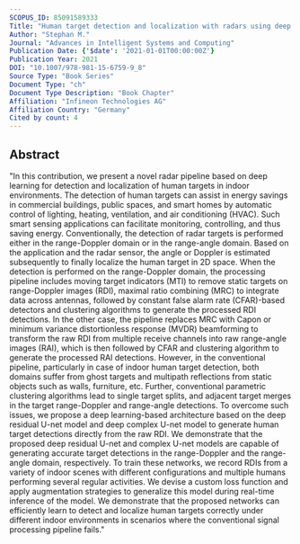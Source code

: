 ```yaml
---
SCOPUS_ID: 85091589333
Title: "Human target detection and localization with radars using deep learning"
Author: "Stephan M."
Journal: "Advances in Intelligent Systems and Computing"
Publication Date: {'$date': '2021-01-01T00:00:00Z'}
Publication Year: 2021
DOI: "10.1007/978-981-15-6759-9_8"
Source Type: "Book Series"
Document Type: "ch"
Document Type Description: "Book Chapter"
Affiliation: "Infineon Technologies AG"
Affiliation Country: "Germany"
Cited by count: 4
---
```


## Abstract
"In this contribution, we present a novel radar pipeline based on deep learning for detection and localization of human targets in indoor environments. The detection of human targets can assist in energy savings in commercial buildings, public spaces, and smart homes by automatic control of lighting, heating, ventilation, and air conditioning (HVAC). Such smart sensing applications can facilitate monitoring, controlling, and thus saving energy. Conventionally, the detection of radar targets is performed either in the range-Doppler domain or in the range-angle domain. Based on the application and the radar sensor, the angle or Doppler is estimated subsequently to finally localize the human target in 2D space. When the detection is performed on the range-Doppler domain, the processing pipeline includes moving target indicators (MTI) to remove static targets on range-Doppler images (RDI), maximal ratio combining (MRC) to integrate data across antennas, followed by constant false alarm rate (CFAR)-based detectors and clustering algorithms to generate the processed RDI detections. In the other case, the pipeline replaces MRC with Capon or minimum variance distortionless response (MVDR) beamforming to transform the raw RDI from multiple receive channels into raw range-angle images (RAI), which is then followed by CFAR and clustering algorithm to generate the processed RAI detections. However, in the conventional pipeline, particularly in case of indoor human target detection, both domains suffer from ghost targets and multipath reflections from static objects such as walls, furniture, etc. Further, conventional parametric clustering algorithms lead to single target splits, and adjacent target merges in the target range-Doppler and range-angle detections. To overcome such issues, we propose a deep learning-based architecture based on the deep residual U-net model and deep complex U-net model to generate human target detections directly from the raw RDI. We demonstrate that the proposed deep residual U-net and complex U-net models are capable of generating accurate target detections in the range-Doppler and the range-angle domain, respectively. To train these networks, we record RDIs from a variety of indoor scenes with different configurations and multiple humans performing several regular activities. We devise a custom loss function and apply augmentation strategies to generalize this model during real-time inference of the model. We demonstrate that the proposed networks can efficiently learn to detect and localize human targets correctly under different indoor environments in scenarios where the conventional signal processing pipeline fails."
